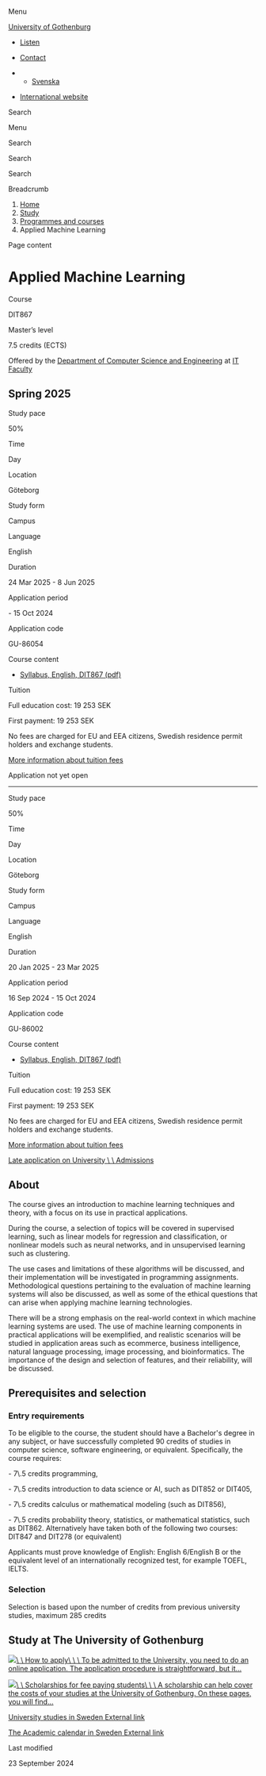 Menu

[University of Gothenburg](/en)

- [Listen](//app-eu.readspeaker.com/cgi-bin/rsent?customerid=9467&lang=en_uk&readclass=region--content&url=https%3A%2F%2Fwww.gu.se%2Fen%2Fstudy-gothenburg%2Fapplied-machine-learning-dit867 "Listen with ReadSpeaker")

- [Contact](/en/contact)

- - [Svenska](/studera/hitta-utbildning/tillampad-maskininlarning-dit867)
- [International website](/en/study-gothenburg/applied-machine-learning-dit867)

Search


Menu


Search


Search

Search

Breadcrumb

1. [Home](/en)
2. [Study](/en/study-in-gothenburg)
3. [Programmes and courses](/en/study-in-gothenburg/study-options)
4. Applied Machine Learning


Page content

# Applied Machine Learning

Course


DIT867


Master’s level



7.5 credits (ECTS)



Offered by the
[Department of Computer Science and Engineering](https://www.gu.se/en/computer-science-engineering)
at
[IT Faculty](https://www.gu.se/en/it-faculty)

## Spring 2025

Study pace


50%

Time


Day

Location


Göteborg

Study form


Campus

Language


English

Duration


24 Mar 2025
\- 8 Jun 2025

Application period


\- 15 Oct 2024

Application code


GU-86054

Course content


- [Syllabus, English, DIT867 (pdf)](https://kursplaner.gu.se/pdf/kurs/en/DIT867)


Tuition


Full education cost: 19 253 SEK

First payment: 19 253 SEK

No fees are charged for EU and EEA citizens, Swedish residence permit holders and exchange students.

[More information about tuition fees](https://www.gu.se/en/study-in-gothenburg/apply/tuition-fees)

Application not yet open


* * *

Study pace


50%

Time


Day

Location


Göteborg

Study form


Campus

Language


English

Duration


20 Jan 2025
\- 23 Mar 2025

Application period


16 Sep 2024
\- 15 Oct 2024

Application code


GU-86002

Course content


- [Syllabus, English, DIT867 (pdf)](https://kursplaner.gu.se/pdf/kurs/en/DIT867)


Tuition


Full education cost: 19 253 SEK

First payment: 19 253 SEK

No fees are charged for EU and EEA citizens, Swedish residence permit holders and exchange students.

[More information about tuition fees](https://www.gu.se/en/study-in-gothenburg/apply/tuition-fees)

[Late application on University \\
\\
Admissions](https://www.universityadmissions.se/intl/addtobasket?id=GU-86002&period=VT+2025)

## About

The course gives an introduction to machine learning techniques and theory, with a focus on its use in practical applications.

During the course, a selection of topics will be covered in supervised learning, such as linear models for regression and classification, or nonlinear models such as neural networks, and in unsupervised learning such as clustering.

The use cases and limitations of these algorithms will be discussed, and their implementation will be investigated in programming assignments. Methodological questions pertaining to the evaluation of machine learning systems will also be discussed, as well as some of the ethical questions that can arise when applying machine learning technologies.

There will be a strong emphasis on the real-world context in which machine learning systems are used. The use of machine learning components in practical applications will be exemplified, and realistic scenarios will be studied in application areas such as ecommerce, business intelligence, natural language processing, image processing, and bioinformatics. The importance of the design and selection of features, and their reliability, will be discussed.

## Prerequisites and selection

### Entry requirements

To be eligible to the course, the student should have a Bachelor's degree in any subject, or have successfully completed 90 credits of studies in computer science, software engineering, or equivalent. Specifically, the course requires:

\- 7\\.5 credits programming,

\- 7\\.5 credits introduction to data science or AI, such as DIT852 or DIT405,

\- 7\\.5 credits calculus or mathematical modeling (such as DIT856),

\- 7\\.5 credits probability theory, statistics, or mathematical statistics, such as DIT862. Alternatively have taken both of the following two courses: DIT847 and DIT278 (or equivalent)

Applicants must prove knowledge of English: English 6/English B or the equivalent level of an internationally recognized test, for example TOEFL, IELTS.

### Selection

Selection is based upon the number of credits from previous university studies, maximum 285 credits

## Study at The University of Gothenburg

[![](/sites/default/files/dynamic-image/dynamic_image_2188_218/public/2020-03/cytonn-photography-ZJEKICY5EXY-unsplash.jpg?media_id=2553&width=1904&height=208)\\
\\
How to apply\\
\\
\\
To be admitted to the University, you need to do an online application. The application procedure is straightforward, but it…](/en/study-in-gothenburg/apply)

[![](/sites/default/files/dynamic-image/dynamic_image_2188_218/public/2024-01/GU-7.jpg?media_id=95188&width=1904&height=208)\\
\\
Scholarships for fee paying students\\
\\
\\
A scholarship can help cover the costs of your studies at the University of Gothenburg. On these pages, you will find…](/en/study-in-gothenburg/apply/scholarships-for-fee-paying-students)

[University studies in Sweden External link](https://www.gu.se/en/study-in-gothenburg/before-you-arrive/university-studies-in-sweden "External link")

[The Academic calendar in Sweden External link](https://www.gu.se/en/study-in-gothenburg/when-you-are-here/academic-calendar "External link")

Last modified


23 September 2024